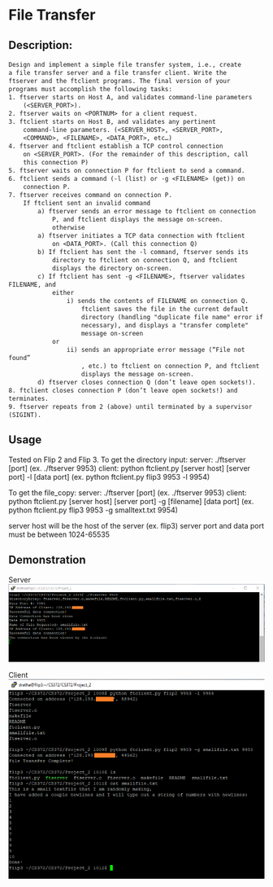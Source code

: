 # File Transfer
## Description:
    Design and implement a simple file transfer system, i.e., create 
    a file transfer server and a file transfer client. Write the 
    ftserver and the ftclient programs. The final version of your
    programs must accomplish the following tasks:
    1. ftserver starts on Host A, and validates command-line parameters
        (<SERVER_PORT>).
    2. ftserver waits on <PORTNUM> for a client request.
    3. ftclient starts on Host B, and validates any pertinent 
        command-line parameters. (<SERVER_HOST>, <SERVER_PORT>, 
        <COMMAND>, <FILENAME>, <DATA_PORT>, etc…)
    4. ftserver and ftclient establish a TCP control connection 
        on <SERVER_PORT>. (For the remainder of this description, call
        this connection P)
    5. ftserver waits on connection P for ftclient to send a command.
    6. ftclient sends a command (-l (list) or -g <FILENAME> (get)) on 
        connection P.
    7. ftserver receives command on connection P.
        If ftclient sent an invalid command
            a) ftserver sends an error message to ftclient on connection
                P, and ftclient displays the message on-screen.
                otherwise
            a) ftserver initiates a TCP data connection with ftclient 
                on <DATA_PORT>. (Call this connection Q)
            b) If ftclient has sent the -l command, ftserver sends its
                directory to ftclient on connection Q, and ftclient 
                displays the directory on-screen.
            c) If ftclient has sent -g <FILENAME>, ftserver validates FILENAME, and
                either
                    i) sends the contents of FILENAME on connection Q. 
                        ftclient saves the file in the current default 
                        directory (handling "duplicate file name" error if
                        necessary), and displays a "transfer complete" 
                        message on-screen
                or
                    ii) sends an appropriate error message (“File not found”
                        , etc.) to ftclient on connection P, and ftclient 
                        displays the message on-screen.
            d) ftserver closes connection Q (don’t leave open sockets!).
    8. ftclient closes connection P (don’t leave open sockets!) and terminates.
    9. ftserver repeats from 2 (above) until terminated by a supervisor (SIGINT).

## Usage
Tested on Flip 2 and Flip 3.
To get the directory input:
  server: ./ftserver [port] (ex. ./ftserver 9953)
  client: python ftclient.py [server host] [server port] -l [data port] (ex. python ftclient.py flip3 9953 -l 9954)
  
To get the file_copy:
  server: ./ftserver [port] (ex. ./ftserver 9953)
  client: python ftclient.py [server host] [server port] -g [filename] [data port] (ex. python ftclient.py flip3 9953 -g smalltext.txt 9954)
  
server host will be the host of the server (ex. flip3)
server port and data port must be between 1024-65535

## Demonstration
Server
<img src="./file_transfer_demo_ftserver.png">

Client
<img src="./file_transfer_demo_ftclient.png">
